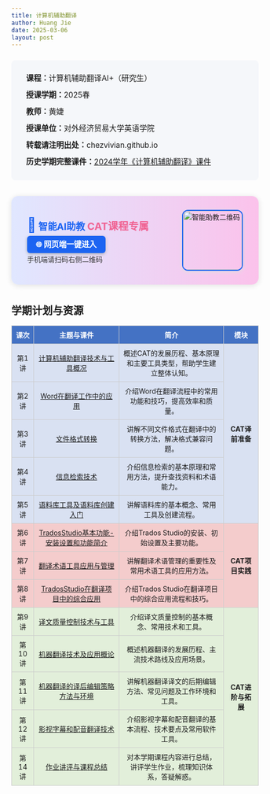 ```yaml
---
title: 计算机辅助翻译
author: Huang Jie
date: 2025-03-06
layout: post
---
```


<!-- 课程简介区块 -->
<div style="background:#f5f7fa; border-radius:8px; padding:20px 30px; margin:24px 0 32px 0; font-size:1.1em; line-height:2.2;">
<strong>课程：</strong>计算机辅助翻译AI+（研究生）<br>
<strong>授课学期：</strong>2025春<br>
<strong>教师：</strong>黄婕<br>
<strong>授课单位：</strong>对外经济贸易大学英语学院<br>
<strong>转载请注明出处：</strong>chezvivian.github.io<br>
<strong>历史学期完整课件：</strong><a href="/class/archive/CAT-2024/" target="_blank">2024学年《计算机辅助翻译》课件</a>
</div>

<!-- 智能AI助教美化区块 -->
<div style="background:linear-gradient(90deg,#e0e7ff 0%,#fbc2eb 100%); border-radius:14px; box-shadow:0 2px 12px #e0e0e0; padding:28px 32px; margin:32px 0 36px 0; display:flex; align-items:center; gap:32px;">
  <div style="flex:1;">
    <div style="font-size:1.35em; font-weight:bold; color:#1C64F2; margin-bottom:10px;">
      <span style="font-size:1.5em;">🤖</span> 智能AI助教 <span style="font-size:1.1em; color:#f06292;">CAT课程专属</span>
    </div>
    <div style="margin-bottom:10px;">
      <a href="https://udify.app/chat/cowvutHCzOFeVfaw" target="_blank" style="background:#1C64F2; color:#fff; padding:8px 18px; border-radius:6px; font-size:1.1em; text-decoration:none; font-weight:bold; box-shadow:0 2px 6px #b3b3b3;">🌐 网页端一键进入</a>
    </div>
    <div style="font-size:1em; color:#333;">手机端请扫码右侧二维码</div>
  </div>
  <div style="flex-shrink:0;">
    <img src="https://chezvivian.github.io/class/assets/CAT助教_2.0.png" alt="智能助教二维码" style="width:120px; border-radius:12px; border:2px solid #1C64F2; box-shadow:0 2px 8px #e0e0e0;">
  </div>
</div>

<script>
 window.difyChatbotConfig = {
  token: 'cowvutHCzOFeVfaw'
 }
</script>
<script
 src="https://udify.app/embed.min.js"
 id="cowvutHCzOFeVfaw"
 defer>
</script>
<style>
  #dify-chatbot-bubble-button {
    background-color: #1C64F2 !important;
  }
  #dify-chatbot-bubble-window {
    width: 40rem !important;
    height: 45rem !important;
  }
</style>

<!-- 课程资源表格区块 -->
## 学期计划与资源

<table style="width:100%; border-collapse:collapse; text-align:center; font-size:1em;">
  <tr style="background:#4472c4; color:#fff;">
    <th style="border:1px solid #ccc; padding:8px;">课次</th>
    <th style="border:1px solid #ccc; padding:8px;">主题与课件</th>
    <th style="border:1px solid #ccc; padding:8px;">简介</th>
    <th style="border:1px solid #ccc; padding:8px;">模块</th>
  </tr>
  <tr style="background:#d9e1f2;">
    <td style="border:1px solid #ccc; padding:8px;">第1讲</td>
    <td style="border:1px solid #ccc; padding:8px;"><a href="https://chezvivian.github.io/class/CAT_pdf/第1讲_计算机辅助翻译技术与工具概况_2025.pdf" target="_blank">计算机辅助翻译技术与工具概况</a></td>
    <td style="border:1px solid #ccc; padding:8px;">概述CAT的发展历程、基本原理和主要工具类型，帮助学生建立整体认知。</td>
    <td style="border:1px solid #ccc; padding:8px;" rowspan="5"><b>CAT译前准备</b></td>
  </tr>
  <tr style="background:#d9e1f2;">
    <td style="border:1px solid #ccc; padding:8px;">第2讲</td>
    <td style="border:1px solid #ccc; padding:8px;"><a href="https://chezvivian.github.io/class/CAT_pdf/第2讲_Word在翻译工作中的应用.pdf" target="_blank">Word在翻译工作中的应用</a></td>
    <td style="border:1px solid #ccc; padding:8px;">介绍Word在翻译流程中的常用功能和技巧，提高效率和质量。</td>
  </tr>
  <tr style="background:#d9e1f2;">
    <td style="border:1px solid #ccc; padding:8px;">第3讲</td>
    <td style="border:1px solid #ccc; padding:8px;"><a href="https://chezvivian.github.io/class/CAT_pdf/第3讲_文件格式转换.pdf" target="_blank">文件格式转换</a></td>
    <td style="border:1px solid #ccc; padding:8px;">讲解不同文件格式在翻译中的转换方法，解决格式兼容问题。</td>
  </tr>
  <tr style="background:#d9e1f2;">
    <td style="border:1px solid #ccc; padding:8px;">第4讲</td>
    <td style="border:1px solid #ccc; padding:8px;"><a href="https://chezvivian.github.io/class/CAT_pdf/第4讲_信息检索技术.pdf" target="_blank">信息检索技术</a></td>
    <td style="border:1px solid #ccc; padding:8px;">介绍信息检索的基本原理和常用方法，提升查找资料和术语能力。</td>
  </tr>
  <tr style="background:#d9e1f2;">
    <td style="border:1px solid #ccc; padding:8px;">第5讲</td>
    <td style="border:1px solid #ccc; padding:8px;"><a href="https://chezvivian.github.io/class/CAT_pdf/第5讲_语料库工具及语料库创建入门.pdf" target="_blank">语料库工具及语料库创建入门</a></td>
    <td style="border:1px solid #ccc; padding:8px;">讲解语料库的基本概念、常用工具及创建流程。</td>
  </tr>
  <tr style="background:#f4cccc;">
    <td style="border:1px solid #ccc; padding:8px;">第6讲</td>
    <td style="border:1px solid #ccc; padding:8px;"><a href="https://chezvivian.github.io/class/CAT_pdf/第6讲_TradosStudio基本功能-安装设置和功能简介.pdf" target="_blank">TradosStudio基本功能-安装设置和功能简介</a></td>
    <td style="border:1px solid #ccc; padding:8px;">介绍Trados Studio的安装、初始设置及主要功能。</td>
    <td style="border:1px solid #ccc; padding:8px;" rowspan="3"><b>CAT项目实践</b></td>
  </tr>
  <tr style="background:#f4cccc;">
    <td style="border:1px solid #ccc; padding:8px;">第7讲</td>
    <td style="border:1px solid #ccc; padding:8px;"><a href="https://chezvivian.github.io/class/CAT_pdf/第7讲_翻译术语工具应用与管理.pdf" target="_blank">翻译术语工具应用与管理</a></td>
    <td style="border:1px solid #ccc; padding:8px;">讲解翻译术语管理的重要性及常用术语工具的应用方法。</td>

  </tr>
  <tr style="background:#f4cccc;">
    <td style="border:1px solid #ccc; padding:8px;">第8讲</td>
    <td style="border:1px solid #ccc; padding:8px;"><a href="https://chezvivian.github.io/class/CAT_pdf/第8讲_TradosStudio在翻译项目中的综合应用.pdf" target="_blank">TradosStudio在翻译项目中的综合应用</a></td>
    <td style="border:1px solid #ccc; padding:8px;">介绍Trados Studio在翻译项目中的综合应用流程和技巧。</td>
  </tr>
  <tr style="background:#e2efda;">
    <td style="border:1px solid #ccc; padding:8px;">第9讲</td>
    <td style="border:1px solid #ccc; padding:8px;"><a href="https://chezvivian.github.io/class/CAT_pdf/第9讲_译文质量控制技术与工具.pdf" target="_blank">译文质量控制技术与工具</a></td>
    <td style="border:1px solid #ccc; padding:8px;">介绍译文质量控制的基本概念、常用技术和工具。</td>
    <td style="border:1px solid #ccc; padding:8px;" rowspan="5"><b>CAT进阶与拓展</b></td>
  </tr>
  <tr style="background:#e2efda;">
    <td style="border:1px solid #ccc; padding:8px;">第10讲</td>
    <td style="border:1px solid #ccc; padding:8px;"><a href="https://chezvivian.github.io/class/CAT_pdf/第10讲_机器翻译技术及应用概论.pdf" target="_blank">机器翻译技术及应用概论</a></td>
    <td style="border:1px solid #ccc; padding:8px;">概述机器翻译的发展历程、主流技术路线及应用场景。</td>
  </tr>
  <tr style="background:#e2efda;">
    <td style="border:1px solid #ccc; padding:8px;">第11讲</td>
    <td style="border:1px solid #ccc; padding:8px;"><a href="https://chezvivian.github.io/class/CAT_pdf/第11讲_机器翻译的译后编辑策略方法与环境.pdf" target="_blank">机器翻译的译后编辑策略方法与环境</a></td>
    <td style="border:1px solid #ccc; padding:8px;">讲解机器翻译译文的后期编辑方法、常见问题及工作环境和工具。</td>
  </tr>
  <tr style="background:#e2efda;">
    <td style="border:1px solid #ccc; padding:8px;">第12讲</td>
    <td style="border:1px solid #ccc; padding:8px;"><a href="https://chezvivian.github.io/class/CAT_pdf/第12讲_影视字幕和配音翻译技术.pdf" target="_blank">影视字幕和配音翻译技术</a></td>
    <td style="border:1px solid #ccc; padding:8px;">介绍影视字幕和配音翻译的基本流程、技术要点及常用软件工具。</td>
  </tr>
  <tr style="background:#e2efda;">
    <td style="border:1px solid #ccc; padding:8px;">第14讲</td>
    <td style="border:1px solid #ccc; padding:8px;"><a href="https://chezvivian.github.io/class/CAT_pdf/第14讲_作业讲评_课程总结.pdf" target="_blank">作业讲评与课程总结</a></td>
    <td style="border:1px solid #ccc; padding:8px;">对本学期课程内容进行总结，讲评学生作业，梳理知识体系，答疑解惑。</td>
  </tr>
</table>